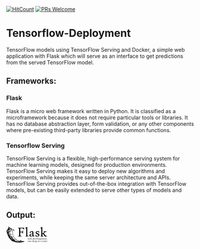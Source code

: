 [![HitCount](http://hits.dwyl.com/swapnanildutta/Tensorflow-Deployment.svg)](http://hits.dwyl.com/swapnanildutta/Tensorflow-Deployment)
[![PRs Welcome](https://img.shields.io/badge/PRs-welcome-brightgreen.svg?style=flat-square)](http://makeapullrequest.com) 
# Tensorflow-Deployment
TensorFlow models using TensorFlow Serving and Docker, a simple web application with Flask which will serve as an interface to get predictions from the served TensorFlow model.

## Frameworks:

### Flask
Flask is a micro web framework written in Python. It is classified as a microframework because it does not require particular tools or libraries. It has no database abstraction layer, form validation, or any other components where pre-existing third-party libraries provide common functions.

### Tensorflow Serving
TensorFlow Serving is a flexible, high-performance serving system for machine learning models, designed for production environments. TensorFlow Serving makes it easy to deploy new algorithms and experiments, while keeping the same server architecture and APIs. TensorFlow Serving provides out-of-the-box integration with TensorFlow models, but can be easily extended to serve other types of models and data.

## Output:
![alt text](https://github.com/swapnanildutta/Flask-Practice/blob/master/Images/flask_small.png "Output")
